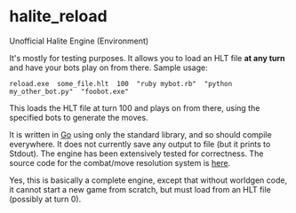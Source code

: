 # halite_reload
Unofficial Halite Engine (Environment)


It's mostly for testing purposes. It allows you to load an HLT file **at any turn** and have your bots play on from there. Sample usage:

    reload.exe  some_file.hlt  100  "ruby mybot.rb"  "python my_other_bot.py"  "foobot.exe"

This loads the HLT file at turn 100 and plays on from there, using the specified bots to generate the moves.

It is written in [Go](https://golang.org/) using only the standard library, and so should compile everywhere. It does not currently save any output to file (but it prints to Stdout). The engine has been extensively tested for correctness. The source code for the combat/move resolution system is [here](https://github.com/fohristiwhirl/halite_reload/blob/master/gohalite_minimal/sim.go).

Yes, this is basically a complete engine, except that without worldgen code, it cannot start a new game from scratch, but must load from an HLT file (possibly at turn 0).
